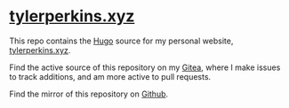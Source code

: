 # [tylerperkins.xyz](https://tylerperkins.xyz)

This repo contains the [Hugo](https://gohugo.io) source for my personal website, [tylerperkins.xyz](https://www.tylerperkins.xyz).

Find the active source of this repository on my [Gitea](https://git.clortox.com/Infrastructure/tylerperkins.xyz), where I make issues to track additions, and am more active to pull requests.

Find the mirror of this repository on [Github](https://github.com/Clortox/tylerperkins.xyz).
